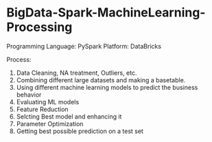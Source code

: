 # BigData-Spark-MachineLearning-Processing

Programming Language: PySpark
Platform: DataBricks

Process:
1. Data Cleaning, NA treatment, Outliers, etc.
2. Combining different large datasets and making a basetable.
3. Using different machine learning models to predict the business behavior
4. Evaluating ML models
5. Feature Reduction
6. Selcting Best model and enhancing it
7. Parameter Optimization
8. Getting best possible prediction on a test set
